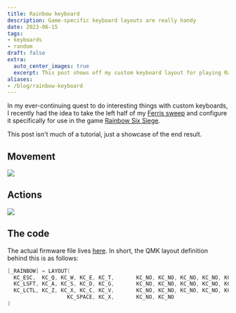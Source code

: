 ```yaml
---
title: Rainbow keyboard
description: Game-specific keyboard layouts are really handy
date: 2023-06-15
tags:
- keyboards
- random
draft: false
extra:
  auto_center_images: true
  excerpt: This post shows off my custom keyboard layout for playing Rainbow Six Siege
aliases:
- /blog/rainbow-keyboard
---
```


In my ever-continuing quest to do interesting things with custom keyboards, I recently had the idea to take the left half of my [Ferris sweep](https://github.com/davidphilipbarr/Sweep) and configure it specifically for use in the game [Rainbow Six Siege](https://en.wikipedia.org/wiki/Tom_Clancy%27s_Rainbow_Six).

This post isn't much of a tutorial, just a showcase of the end result.

## Movement

![](/images/posts/rainbow-keyboard/movement_layout.png)

## Actions

![](/images/posts/rainbow-keyboard/action_layout.png)

## The code

The actual firmware file lives [here](https://github.com/ewpratten/qmk_firmware/blob/d6eda8f6a96b2f1753cd59cbb161763500a8afb5/keyboards/ferris/keymaps/ewpratten/keymap.c#L82-L87). In short, the QMK layout definition behind this is as follows:

```c
[_RAINBOW] = LAYOUT(
  KC_ESC,  KC_Q, KC_W, KC_E, KC_T,       KC_NO, KC_NO, KC_NO, KC_NO, KC_NO,
  KC_LSFT, KC_A, KC_S, KC_D, KC_G,       KC_NO, KC_NO, KC_NO, KC_NO, KC_NO,
  KC_LCTL, KC_Z, KC_X, KC_C, KC_V,       KC_NO, KC_NO, KC_NO, KC_NO, KC_NO,
                   KC_SPACE, KC_X,       KC_NO, KC_NO
)
```
